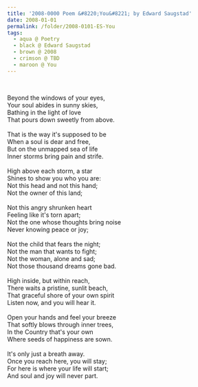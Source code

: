 ```yaml
---
title: '2008-0000 Poem &#8220;You&#8221; by Edward Saugstad'
date: 2008-01-01
permalink: /folder/2008-0101-ES-You
tags:
  - aqua @ Poetry
  - black @ Edward Saugstad
  - brown @ 2008
  - crimson @ TBD
  - maroon @ You
---
```


<br>

<p>
Beyond the windows of your eyes,<br>
Your soul abides in sunny skies,<br>
Bathing in the light of love<br>
That pours down sweetly from above.<br>
<br>
That is the way it's supposed to be<br>
When a soul is dear and free,<br>
But on the unmapped sea of life<br>
Inner storms bring pain and strife.<br>
<br>
High above each storm, a star<br>
Shines to show you who you are:<br>
Not this head and not this hand;<br>
Not the owner of this land;<br>
<br>
Not this angry shrunken heart<br>
Feeling like it's torn apart;<br>
Not the one whose thoughts bring noise<br>
Never knowing peace or joy;<br>
<br>
Not the child that fears the night;<br>
Not the man that wants to fight;<br>
Not the woman, alone and sad;<br>
Not those thousand dreams gone bad.<br>
<br>
High inside, but within reach,<br>
There waits a pristine, sunlit beach,<br>
That graceful shore of your own spirit<br>
Listen now, and you will hear it.<br>
<br>
Open your hands and feel your breeze<br>
That softly blows through inner trees,<br>
In the Country that's your own<br>
Where seeds of happiness are sown.<br>
<br>
It's only just a breath away.<br>
Once you reach here, you will stay;<br>
For here is where your life will start;<br>
And soul and joy will never part.<br>
</p>